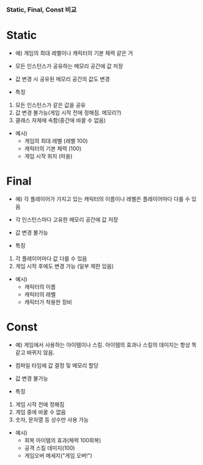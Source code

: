 ### Static, Final, Const 비교

# Static
- 예) 게임의 최대 레벨이나 캐릭터의 기본 체력 같은 거

- 모든 인스턴스가 공유하는 메모리 공간에 값 저장
- 값 변경 시 공유된 메모리 공간의 값도 변경

+ 특징
1. 모든 인스턴스가 같은 값을 공유
2. 값 변경 불가능(게임 시작 전에 정해짐. 메모리?)
3. 클래스 자체에 속함(중간에 바꿀 수 없음)

- 예시)
  - 게임의 최대 레벨 (레벨 100)
  - 캐릭터의 기본 체력 (100)
  - 게임 시작 위치 (마을)

# Final
- 예) 각 플레이어가 가지고 있는 캐릭터의 이름이나 레벨은 플레이어마다 다를 수 있음

- 각 인스턴스마다 고유한 메모리 공간에 값 저장
- 값 변경 불가능

+ 특징
1. 각 플레이어마다 값 다를 수 있음
2. 게임 시작 후에도 변경 가능 (일부 제한 있음)

- 예시)
  - 캐릭터의 이름
  - 캐릭터의 레벨
  - 캐릭터가 착용한 장비

# Const
- 예) 게임에서 사용하는 아이템이나 스킬. 아이템의 효과나 스킬의 데미지는 항상 똑같고 바뀌지 않음.

- 컴파일 타임에 값 결정 및 메모리 할당
- 값 변경 불가능

+ 특징
1. 게임 시작 전에 정해짐
2. 게임 중에 바꿀 수 없음
3. 숫자, 문자열 등 상수만 사용 가능

- 예시)
    - 회복 아이템의 효과(체력 100회복)
    - 공격 스킬 데미지(100)
    - 게임오버 메세지("게임 오버!")
